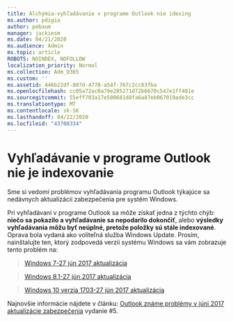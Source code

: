 ```yaml
---
title: Alchýmia-vyhľadávanie v programe Outlook nie idexing
ms.author: pdigia
author: pebaum
manager: jackiesm
ms.date: 04/21/2020
ms.audience: Admin
ms.topic: article
ROBOTS: NOINDEX, NOFOLLOW
localization_priority: Normal
ms.collection: Adm_O365
ms.custom: ''
ms.assetid: 446b22df-807d-4778-a54f-767c2cc83fba
ms.openlocfilehash: cc05a72ac0a79e285271d72b6670c547e1ff481e
ms.sourcegitcommit: 55eff703a17e500681d8fa6a87eb067019ade3cc
ms.translationtype: MT
ms.contentlocale: sk-SK
ms.lasthandoff: 04/22/2020
ms.locfileid: "43708334"
---
```

# <a name="outlook-search-not-indexing"></a>Vyhľadávanie v programe Outlook nie je indexovanie

Sme si vedomí problémov vyhľadávania programu Outlook týkajúce sa nedávnych aktualizácií zabezpečenia pre systém Windows.
  
Pri vyhľadávaní v programe Outlook sa môže získať jedna z týchto chýb: **niečo sa pokazilo a vyhľadávanie sa nepodarilo dokončiť**, alebo **výsledky vyhľadávania môžu byť neúplné, pretože položky sú stále indexované**. Oprava bola vydaná ako voliteľná služba Windows Update. Prosím, nainštalujte ten, ktorý zodpovedá verzii systému Windows sa vám zobrazuje tento problém na: 
  
> [Windows 7-27 jún 2017 aktualizácia](https://support.microsoft.com/kb/4022168.aspx)
    
> [Windows 8,1-27 jún 2017 aktualizácia](https://support.microsoft.com/kb/4022720.aspx)
    
> [Windows 10 verzia 1703-27 jún 2017 aktualizácia](https://support.microsoft.com/kb/4022716.aspx)
    
Najnovšie informácie nájdete v článku: [Outlook známe problémy v júni 2017 aktualizácie zabezpečenia](https://support.office.com/article/Outlook-known-issues-in-the-June-2017-security-updates-3F6DBFFD-8505-492D-B19F-B3B89369ED9B.aspx) vydanie #5. 
  

